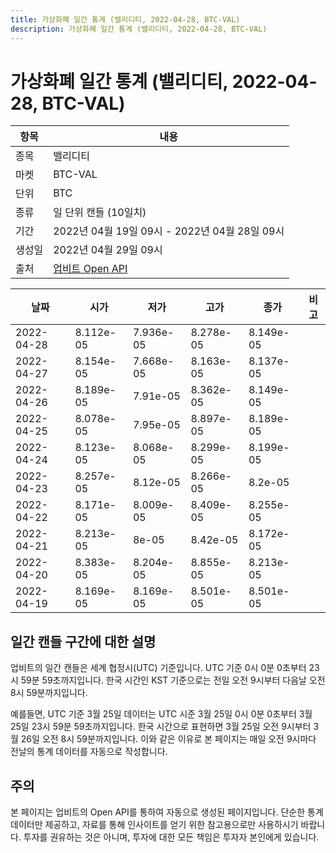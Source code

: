 ```yaml
---
title: 가상화폐 일간 통계 (밸리디티, 2022-04-28, BTC-VAL)
description: 가상화폐 일간 통계 (밸리디티, 2022-04-28, BTC-VAL)
---
```



가상화폐 일간 통계 (밸리디티, 2022-04-28, BTC-VAL)
===

|항목|내용|
|--|--|
|종목|밸리디티|
|마켓|BTC-VAL|
|단위|BTC|
|종류|일 단위 캔들 (10일치)|
|기간|2022년 04월 19일 09시 - 2022년 04월 28일 09시|
|생성일|2022년 04월 29일 09시|
|출처|[업비트 Open API](https://docs.upbit.com)|


|날짜|시가|저가|고가|종가|비고|
|--|--|--|--|--|--|
|2022-04-28|8.112e-05|7.936e-05|8.278e-05|8.149e-05|    |
|2022-04-27|8.154e-05|7.668e-05|8.163e-05|8.137e-05|    |
|2022-04-26|8.189e-05|7.91e-05|8.362e-05|8.149e-05|    |
|2022-04-25|8.078e-05|7.95e-05|8.897e-05|8.189e-05|    |
|2022-04-24|8.123e-05|8.068e-05|8.299e-05|8.199e-05|    |
|2022-04-23|8.257e-05|8.12e-05|8.266e-05|8.2e-05|    |
|2022-04-22|8.171e-05|8.009e-05|8.409e-05|8.255e-05|    |
|2022-04-21|8.213e-05|8e-05|8.42e-05|8.172e-05|    |
|2022-04-20|8.383e-05|8.204e-05|8.855e-05|8.213e-05|    |
|2022-04-19|8.169e-05|8.169e-05|8.501e-05|8.501e-05|    |


일간 캔들 구간에 대한 설명
---


업비트의 일간 캔들은 세계 협정시(UTC) 기준입니다. 
UTC 기준 0시 0분 0초부터 23시 59분 59초까지입니다. 
한국 시간인 KST 기준으로는 전일 오전 9시부터 다음날 오전 8시 59분까지입니다. 


예를들면, UTC 기준 3월 25일 데이터는 UTC 시준 3월 25일 0시 0분 0초부터 3월 25일 23시 59분 59초까지입니다. 
한국 시간으로 표현하면 3월 25일 오전 9시부터 3월 26일 오전 8시 59분까지입니다. 
이와 같은 이유로 본 페이지는 매일 오전 9시마다 전날의 통계 데이터를 자동으로 작성합니다. 


주의
---


본 페이지는 업비트의 Open API를 통하여 자동으로 생성된 페이지입니다. 
단순한 통계 데이터만 제공하고, 자료를 통해 인사이트를 얻기 위한 참고용으로만 사용하시기 바랍니다. 
투자를 권유하는 것은 아니며, 투자에 대한 모든 책임은 투자자 본인에게 있습니다. 
